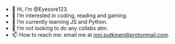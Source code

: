 - 👋 Hi, I’m @Eyesore123.
- 👀 I’m interested in coding, reading and gaming.
- 🌱 I’m currently learning JS and Python.
- 💞️ I’m not looking to do any collabs atm.
- 📫 How to reach me: email me at joni.putkinen@protonmail.com.

<!---
Eyesore123/Eyesore123 is a ✨ special ✨ repository because its `README.md` (this file) appears on your GitHub profile.
You can click the Preview link to take a look at your changes.
--->
